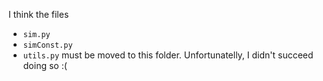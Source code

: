 I think the files
* `sim.py`
* `simConst.py`
* `utils.py`
must be moved to this folder. Unfortunatelly, I didn't succeed doing so :(